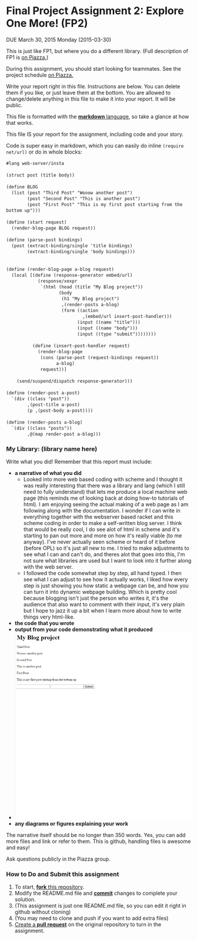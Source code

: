 # Final Project Assignment 2: Explore One More! (FP2) 
DUE March 30, 2015 Monday (2015-03-30)

This is just like FP1, but where you do a different library. (Full description of FP1 is [on Piazza.][piazza])

During this assignment, you should start looking for teammates. See the project schedule [on Piazza.][schedule]

Write your report right in this file. Instructions are below. You can delete them if you like, or just leave them at the bottom.
You are allowed to change/delete anything in this file to make it into your report. It will be public.

This file is formatted with the [**markdown** language][markdown], so take a glance at how that works.

This file IS your report for the assignment, including code and your story.

Code is super easy in markdown, which you can easily do inline `(require net/url)` or do in whole blocks:
```
#lang web-server/insta
 
(struct post (title body))
 
(define BLOG
  (list (post "Third Post" "Wooow another post")
        (post "Second Post" "This is another post")
        (post "First Post" "This is my first post starting from the bottom up")))
 
(define (start request)
  (render-blog-page BLOG request))
 
(define (parse-post bindings)
  (post (extract-binding/single 'title bindings)
        (extract-binding/single 'body bindings)))


(define (render-blog-page a-blog request)
  (local [(define (response-generator embed/url)
            (response/xexpr
             `(html (head (title "My Blog project"))
                    (body
                     (h1 "My Blog project")
                     ,(render-posts a-blog)
                     (form ((action
                             ,(embed/url insert-post-handler)))
                           (input ((name "title")))
                           (input ((name "body")))
                           (input ((type "submit"))))))))
 
          (define (insert-post-handler request)
            (render-blog-page
             (cons (parse-post (request-bindings request))
                   a-blog)
             request))]
 
    (send/suspend/dispatch response-generator)))
 
(define (render-post a-post)
  `(div ((class "post"))
        ,(post-title a-post)
        (p ,(post-body a-post))))
 
(define (render-posts a-blog)
  `(div ((class "posts"))
        ,@(map render-post a-blog)))
```

### My Library: (library name here)
Write what you did!
Remember that this report must include:
 
* **a narrative of what you did**
  * Looked into more web based coding with scheme and I thought it was really interesting that there was a library and lang (which I still need to fully understand) that lets me produce a local machine web page (this reminds me of looking back at doing how-to tutorials of html).  I am enjoying seeing the actual making of a web page as I am following along with the documentation.  I wonder if I can write in everything together with the webserver based racket and this scheme coding in order to make a self-written blog server. I think that would be really cool, I do see alot of html in scheme and it's starting to pan out more and more on how it's really viable (to me anyway).  I've never actually seen scheme or heard of it before (before OPL) so it's just all new to me.  I tried to make adjustments to see what I can and can't do, and theres alot that goes into this, I'm not sure what libraries are used but I want to look into it further along with the web server.
  * I followed the code somewhat step by step, all hand typed. I then see what I can adjust to see how it actually works,  I liked how every step is just showing you how static a webpage can be, and how you can turn it into dynamic webpage building.  Which is pretty cool because blogging isn't just the person who writes it, it's the audience that also want to comment with their input,  it's very plain but I hope to jazz it up a bit when I learn more about how to write things very html-like.
* **the code that you wrote**
* **output from your code demonstrating what it produced**
* ![alt text](https://github.com/lqtran/FP2/blob/master/1.JPG "Output")
* **any diagrams or figures explaining your work** 
 
The narrative itself should be no longer than 350 words. Yes, you can add more files and link or refer to them. This is github, handling files is awesome and easy!

Ask questions publicly in the Piazza group.

### How to Do and Submit this assignment

1. To start, [**fork** this repository][forking].
1. Modify the README.md file and [**commit**][ref-commit] changes to complete your solution.
  2. (This assignment is just one README.md file, so you can edit it right in github without cloning)
  3. (You may need to clone and push if you want to add extra files)
1. [Create a **pull request**][pull-request] on the original repository to turn in the assignment.

<!-- Links -->
[piazza]: https://piazza.com/class/i55is8xqqwhmr?cid=411
[schedule]: https://piazza.com/class/i55is8xqqwhmr?cid=453
[markdown]: https://help.github.com/articles/markdown-basics/
[forking]: https://guides.github.com/activities/forking/
[ref-clone]: http://gitref.org/creating/#clone
[ref-commit]: http://gitref.org/basic/#commit
[ref-push]: http://gitref.org/remotes/#push
[pull-request]: https://help.github.com/articles/creating-a-pull-request


